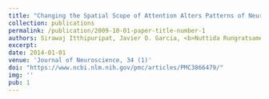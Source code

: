 ```yaml
---
title: "Changing the Spatial Scope of Attention Alters Patterns of Neural Gain in Human Cortex"
collection: publications
permalink: /publication/2009-10-01-paper-title-number-1
authors: Sirawaj Itthipuripat, Javier O. Garcia, <b>Nuttida Rungratsameetaweemana*</b>, Thomas C. Sprague, John T. Serences
excerpt: 
date: 2014-01-01
venue: 'Journal of Neuroscience, 34 (1)'
doi: "https://www.ncbi.nlm.nih.gov/pmc/articles/PMC3866479/"
img: ''
pub: 1
---
```


